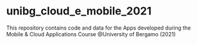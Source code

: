 # unibg_cloud_e_mobile_2021
This repository contains code and data for the Apps developed during the Mobile & Cloud Applications Course @University of Bergamo (2021)
